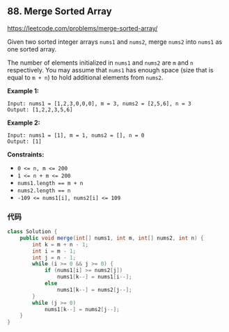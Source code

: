 ## 88. Merge Sorted Array

https://leetcode.com/problems/merge-sorted-array/

Given two sorted integer arrays `nums1` and `nums2`, merge `nums2` into `nums1` as one sorted array.

The number of elements initialized in `nums1` and `nums2` are `m` and `n` respectively. You may assume that `nums1` has enough space (size that is equal to `m + n`) to hold additional elements from `nums2`.

 

**Example 1:**

```
Input: nums1 = [1,2,3,0,0,0], m = 3, nums2 = [2,5,6], n = 3
Output: [1,2,2,3,5,6]
```

**Example 2:**

```
Input: nums1 = [1], m = 1, nums2 = [], n = 0
Output: [1]
```

 

**Constraints:**

- `0 <= n, m <= 200`
- `1 <= n + m <= 200`
- `nums1.length == m + n`
- `nums2.length == n`
- `-109 <= nums1[i], nums2[i] <= 109`

### 代码

```java
class Solution {
    public void merge(int[] nums1, int m, int[] nums2, int n) {
        int k = m + n - 1;
        int i = m - 1;
        int j = n - 1;
        while (i >= 0 && j >= 0) {
            if (nums1[i] >= nums2[j])
                nums1[k--] = nums1[i--];
            else
                nums1[k--] = nums2[j--];
        }
        while (j >= 0)
            nums1[k--] = nums2[j--];
    }
}
```

